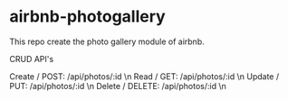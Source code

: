 # airbnb-photogallery
This repo create the photo gallery module of airbnb.

CRUD API's

Create / POST: /api/photos/:id \n
Read / GET: /api/photos/:id \n
Update / PUT: /api/photos/:id \n
Delete / DELETE: /api/photos/:id \n
